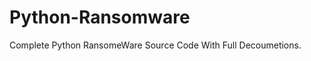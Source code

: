 <meta name="google-site-verification" content="it2bAv6scwvZZ_b9HaZpANvjOjkmASVEjloeUnVLtcA" />

# Python-Ransomware
Complete Python RansomeWare Source Code With Full Decoumetions.
